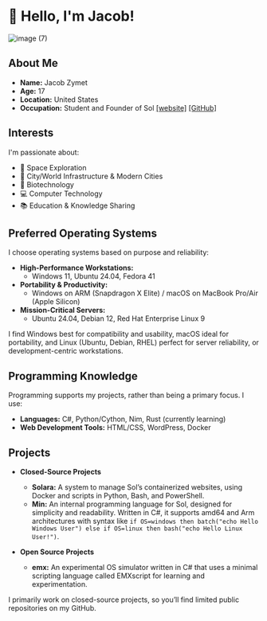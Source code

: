 # 👋 Hello, I'm Jacob!

![image (7)](https://github.com/user-attachments/assets/1e081b71-1447-4f0b-8235-d6c65a35470a)

## About Me
- **Name:** Jacob Zymet
- **Age:** 17
- **Location:** United States
- **Occupation:** Student and Founder of Sol [[website]](https://solcluster.com/) [[GitHub]](https://github.com/Sol-Global/)

## Interests
I'm passionate about:
- 🌌 Space Exploration
- 🌆 City/World Infrastructure & Modern Cities
- 🧬 Biotechnology
- 💻 Computer Technology
- 📚 Education & Knowledge Sharing

## Preferred Operating Systems
I choose operating systems based on purpose and reliability:

- **High-Performance Workstations:**  
  - Windows 11, Ubuntu 24.04, Fedora 41
- **Portability & Productivity:**  
  - Windows on ARM (Snapdragon X Elite) / macOS on MacBook Pro/Air (Apple Silicon)
- **Mission-Critical Servers:**  
  - Ubuntu 24.04, Debian 12, Red Hat Enterprise Linux 9  

I find Windows best for compatibility and usability, macOS ideal for portability, and Linux (Ubuntu, Debian, RHEL) perfect for server reliability, or development-centric workstations.

## Programming Knowledge
Programming supports my projects, rather than being a primary focus. I use:

- **Languages:** C#, Python/Cython, Nim, Rust (currently learning)
- **Web Development Tools:** HTML/CSS, WordPress, Docker

## Projects
- **Closed-Source Projects**  
   - **Solara:** A system to manage Sol’s containerized websites, using Docker and scripts in Python, Bash, and PowerShell.
   - **Min:** An internal programming language for Sol, designed for simplicity and readability. Written in C#, it supports amd64 and Arm architectures with syntax like `if OS=windows then batch("echo Hello Windows User") else if OS=linux then bash("echo Hello Linux User!")`.

- **Open Source Projects**  
   - **emx:** An experimental OS simulator written in C# that uses a minimal scripting language called EMXscript for learning and experimentation.

I primarily work on closed-source projects, so you’ll find limited public repositories on my GitHub.
